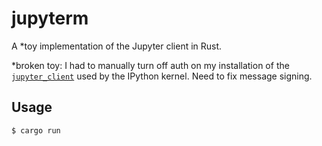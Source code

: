 # jupyterm

A \*toy implementation of the Jupyter client in Rust.

\*broken toy: I had to manually turn off auth on my installation of the [`jupyter_client`](https://github.com/jupyter/jupyter_client) used by the IPython kernel. Need to fix message signing.

## Usage

```
$ cargo run
```
